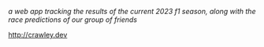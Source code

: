 *a web app tracking the results of the current 2023 f1 season, along with the race predictions of our group of friends*

http://crawley.dev
